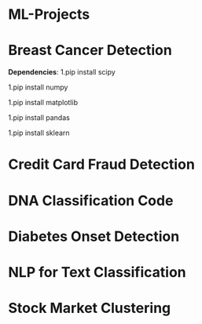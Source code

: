 # ML-Projects

# Breast Cancer Detection
**Dependencies**:
1.pip install scipy

1.pip install numpy

1.pip install matplotlib

1.pip install pandas

1.pip install sklearn

# Credit Card Fraud Detection

# DNA Classification Code

# Diabetes Onset Detection

# NLP for Text Classification

# Stock Market Clustering
